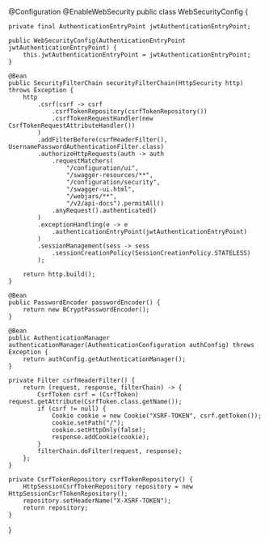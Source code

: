 @Configuration
@EnableWebSecurity
public class WebSecurityConfig {

    private final AuthenticationEntryPoint jwtAuthenticationEntryPoint;

    public WebSecurityConfig(AuthenticationEntryPoint jwtAuthenticationEntryPoint) {
        this.jwtAuthenticationEntryPoint = jwtAuthenticationEntryPoint;
    }

    @Bean
    public SecurityFilterChain securityFilterChain(HttpSecurity http) throws Exception {
        http
            .csrf(csrf -> csrf
                .csrfTokenRepository(csrfTokenRepository())
                .csrfTokenRequestHandler(new CsrfTokenRequestAttributeHandler())
            )
            .addFilterBefore(csrfHeaderFilter(), UsernamePasswordAuthenticationFilter.class)
            .authorizeHttpRequests(auth -> auth
                .requestMatchers(
                    "/configuration/ui", 
                    "/swagger-resources/**", 
                    "/configuration/security", 
                    "/swagger-ui.html", 
                    "/webjars/**",
                    "/v2/api-docs").permitAll()
                .anyRequest().authenticated()
            )
            .exceptionHandling(e -> e
                .authenticationEntryPoint(jwtAuthenticationEntryPoint)
            )
            .sessionManagement(sess -> sess
                .sessionCreationPolicy(SessionCreationPolicy.STATELESS)
            );

        return http.build();
    }

    @Bean
    public PasswordEncoder passwordEncoder() {
        return new BCryptPasswordEncoder();
    }

    @Bean
    public AuthenticationManager authenticationManager(AuthenticationConfiguration authConfig) throws Exception {
        return authConfig.getAuthenticationManager();
    }

    private Filter csrfHeaderFilter() {
        return (request, response, filterChain) -> {
            CsrfToken csrf = (CsrfToken) request.getAttribute(CsrfToken.class.getName());
            if (csrf != null) {
                Cookie cookie = new Cookie("XSRF-TOKEN", csrf.getToken());
                cookie.setPath("/");
                cookie.setHttpOnly(false);
                response.addCookie(cookie);
            }
            filterChain.doFilter(request, response);
        };
    }

    private CsrfTokenRepository csrfTokenRepository() {
        HttpSessionCsrfTokenRepository repository = new HttpSessionCsrfTokenRepository();
        repository.setHeaderName("X-XSRF-TOKEN");
        return repository;
    }
}
